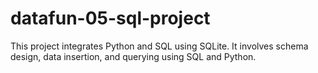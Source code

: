 # datafun-05-sql-project
This project integrates Python and SQL using SQLite. It involves schema design, data insertion, and querying using SQL and Python.

